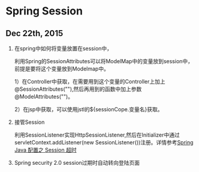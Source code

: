 # Spring Session

## Dec 22th, 2015

1. 在spring中如何将变量放置在session中，

    利用Spring的SessionAttributes可以将ModelMap中的变量放到session中，前提是要将这个变量放到Modelmap中。
   
    1）在Controller中获取，在需要用到这个变量的Controller上加上@SessionAttributes(""),然后再用到的函数中加上参数@ModelAttributes("")。
    
    2）在jsp中获取，可以使用jstl的${sessionCope.变量名}获取。 
    
2.  接管Session

    利用SessionListener实现HttpSessionListener,然后在Initializer中通过servletContext.addListener(new SessionListener())注册。详情参考[Spring Java 配置之 Session 超时 ](http://www.oschina.net/translate/spring-java-configuration-session-timeout)
    
    
3. Spring security 2.0 session过期时自动转向登陆页面

    